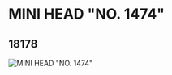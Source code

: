 # MINI HEAD "NO. 1474"
## 18178
![MINI HEAD "NO. 1474"](https://lc-www-live-s.legocdn.com/media/bricks/5/2/6079675.jpg)